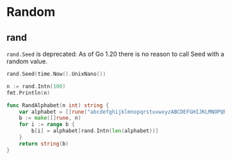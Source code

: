# Random

## rand

`rand.Seed` is deprecated: As of Go 1.20 there is no reason to call Seed with a random value.

```go
rand.Seed(time.Now().UnixNano())
```

```go
n := rand.Intn(100)
fmt.Println(n)
```

```go
func RandAlphabet(n int) string {
    var alphabet = []rune("abcdefghijklmnopqrstuvwxyzABCDEFGHIJKLMNOPQRSTUVWXYZ")
    b := make([]rune, n)
    for i := range b {
        b[i] = alphabet[rand.Intn(len(alphabet))]
    }
    return string(b)
}
```
